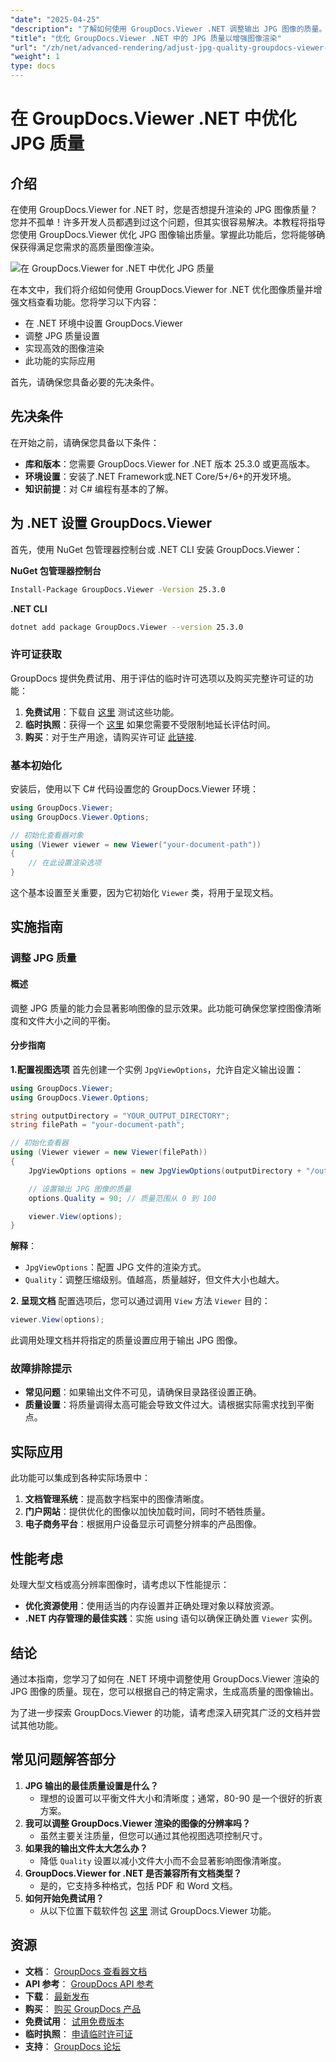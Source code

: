 ```yaml
---
"date": "2025-04-25"
"description": "了解如何使用 GroupDocs.Viewer .NET 调整输出 JPG 图像的质量。通过精确控制图像清晰度和文件大小，增强文档渲染效果。"
"title": "优化 GroupDocs.Viewer .NET 中的 JPG 质量以增强图像渲染"
"url": "/zh/net/advanced-rendering/adjust-jpg-quality-groupdocs-viewer-dotnet/"
"weight": 1
type: docs
---
```

# 在 GroupDocs.Viewer .NET 中优化 JPG 质量

## 介绍

在使用 GroupDocs.Viewer for .NET 时，您是否想提升渲染的 JPG 图像质量？您并不孤单！许多开发人员都遇到过这个问题，但其实很容易解决。本教程将指导您使用 GroupDocs.Viewer 优化 JPG 图像输出质量。掌握此功能后，您将能够确保获得满足您需求的高质量图像渲染。

![在 GroupDocs.Viewer for .NET 中优化 JPG 质量](/viewer/advanced-rendering/optimizing-jpg-quality.png)

在本文中，我们将介绍如何使用 GroupDocs.Viewer for .NET 优化图像质量并增强文档查看功能。您将学习以下内容：
- 在 .NET 环境中设置 GroupDocs.Viewer
- 调整 JPG 质量设置
- 实现高效的图像渲染
- 此功能的实际应用

首先，请确保您具备必要的先决条件。

## 先决条件

在开始之前，请确保您具备以下条件：
- **库和版本**：您需要 GroupDocs.Viewer for .NET 版本 25.3.0 或更高版本。
- **环境设置**：安装了.NET Framework或.NET Core/5+/6+的开发环境。
- **知识前提**：对 C# 编程有基本的了解。

## 为 .NET 设置 GroupDocs.Viewer

首先，使用 NuGet 包管理器控制台或 .NET CLI 安装 GroupDocs.Viewer：

**NuGet 包管理器控制台**
```bash
Install-Package GroupDocs.Viewer -Version 25.3.0
```

**.NET CLI**
```bash
dotnet add package GroupDocs.Viewer --version 25.3.0
```

### 许可证获取

GroupDocs 提供免费试用、用于评估的临时许可选项以及购买完整许可证的功能：
1. **免费试用**：下载自 [这里](https://releases.groupdocs.com/viewer/net/) 测试这些功能。
2. **临时执照**：获得一个 [这里](https://purchase.groupdocs.com/temporary-license/) 如果您需要不受限制地延长评估时间。
3. **购买**：对于生产用途，请购买许可证 [此链接](https://purchase。groupdocs.com/buy).

### 基本初始化

安装后，使用以下 C# 代码设置您的 GroupDocs.Viewer 环境：

```csharp
using GroupDocs.Viewer;
using GroupDocs.Viewer.Options;

// 初始化查看器对象
using (Viewer viewer = new Viewer("your-document-path"))
{
    // 在此设置渲染选项
}
```
这个基本设置至关重要，因为它初始化 `Viewer` 类，将用于呈现文档。

## 实施指南

### 调整 JPG 质量

#### 概述
调整 JPG 质量的能力会显著影响图像的显示效果。此功能可确保您掌控图像清晰度和文件大小之间的平衡。

#### 分步指南
**1.配置视图选项**
首先创建一个实例 `JpgViewOptions`，允许自定义输出设置：

```csharp
using GroupDocs.Viewer;
using GroupDocs.Viewer.Options;

string outputDirectory = "YOUR_OUTPUT_DIRECTORY";
string filePath = "your-document-path";

// 初始化查看器
using (Viewer viewer = new Viewer(filePath))
{
    JpgViewOptions options = new JpgViewOptions(outputDirectory + "/output.jpg");

    // 设置输出 JPG 图像的质量
    options.Quality = 90; // 质量范围从 0 到 100

    viewer.View(options);
}
```
**解释**： 
- `JpgViewOptions`：配置 JPG 文件的渲染方式。
- `Quality`：调整压缩级别。值越高，质量越好，但文件大小也越大。

**2. 呈现文档**
配置选项后，您可以通过调用 `View` 方法 `Viewer` 目的：

```csharp
viewer.View(options);
```
此调用处理文档并将指定的质量设置应用于输出 JPG 图像。

### 故障排除提示
- **常见问题**：如果输出文件不可见，请确保目录路径设置正确。
- **质量设置**：将质量调得太高可能会导致文件过大。请根据实际需求找到平衡点。

## 实际应用
此功能可以集成到各种实际场景中：
1. **文档管理系统**：提高数字档案中的图像清晰度。
2. **门户网站**：提供优化的图像以加快加载时间，同时不牺牲质量。
3. **电子商务平台**：根据用户设备显示可调整分辨率的产品图像。

## 性能考虑
处理大型文档或高分辨率图像时，请考虑以下性能提示：
- **优化资源使用**：使用适当的内存设置并正确处理对象以释放资源。
- **.NET 内存管理的最佳实践**：实施 using 语句以确保正确处置 `Viewer` 实例。

## 结论
通过本指南，您学习了如何在 .NET 环境中调整使用 GroupDocs.Viewer 渲染的 JPG 图像的质量。现在，您可以根据自己的特定需求，生成高质量的图像输出。

为了进一步探索 GroupDocs.Viewer 的功能，请考虑深入研究其广泛的文档并尝试其他功能。

## 常见问题解答部分
1. **JPG 输出的最佳质量设置是什么？**
   - 理想的设置可以平衡文件大小和清晰度；通常，80-90 是一个很好的折衷方案。
2. **我可以调整 GroupDocs.Viewer 渲染的图像的分辨率吗？**
   - 虽然主要关注质量，但您可以通过其他视图选项控制尺寸。
3. **如果我的输出文件太大怎么办？**
   - 降低 `Quality` 设置以减小文件大小而不会显著影响图像清晰度。
4. **GroupDocs.Viewer for .NET 是否兼容所有文档类型？**
   - 是的，它支持多种格式，包括 PDF 和 Word 文档。
5. **如何开始免费试用？**
   - 从以下位置下载软件包 [这里](https://releases.groupdocs.com/viewer/net/) 测试 GroupDocs.Viewer 功能。

## 资源
- **文档**： [GroupDocs 查看器文档](https://docs.groupdocs.com/viewer/net/)
- **API 参考**： [GroupDocs API 参考](https://reference.groupdocs.com/viewer/net/)
- **下载**： [最新发布](https://releases.groupdocs.com/viewer/net/)
- **购买**： [购买 GroupDocs 产品](https://purchase.groupdocs.com/buy)
- **免费试用**： [试用免费版本](https://releases.groupdocs.com/viewer/net/)
- **临时执照**： [申请临时许可证](https://purchase.groupdocs.com/temporary-license/)
- **支持**： [GroupDocs 论坛](https://forum.groupdocs.com/c/viewer/9)